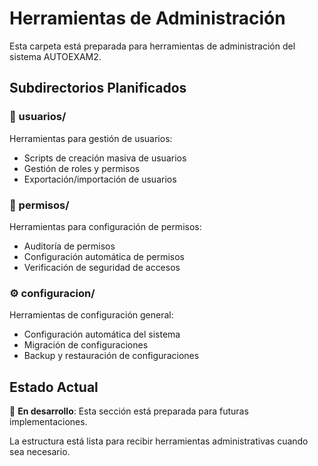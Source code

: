 # Herramientas de Administración

Esta carpeta está preparada para herramientas de administración del sistema AUTOEXAM2.

## Subdirectorios Planificados

### 👥 usuarios/
Herramientas para gestión de usuarios:
- Scripts de creación masiva de usuarios
- Gestión de roles y permisos
- Exportación/importación de usuarios

### 🔐 permisos/
Herramientas para configuración de permisos:
- Auditoría de permisos
- Configuración automática de permisos
- Verificación de seguridad de accesos

### ⚙️ configuracion/
Herramientas de configuración general:
- Configuración automática del sistema
- Migración de configuraciones
- Backup y restauración de configuraciones

## Estado Actual

🚧 **En desarrollo**: Esta sección está preparada para futuras implementaciones.

La estructura está lista para recibir herramientas administrativas cuando sea necesario.
